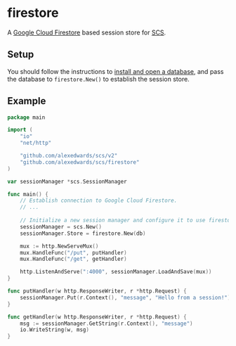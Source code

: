 # firestore

A [Google Cloud Firestore](https://pkg.go.dev/cloud.google.com/go/firestore) based session store for [SCS](https://github.com/alexedwards/scs).

## Setup

You should follow the instructions to [install and open a database](https://cloud.google.com/firestore/docs), and pass the database to `firestore.New()` to establish the session store.

## Example

```go
package main

import (
	"io"
	"net/http"

	"github.com/alexedwards/scs/v2"
	"github.com/alexedwards/scs/firestore"
)

var sessionManager *scs.SessionManager

func main() {
	// Establish connection to Google Cloud Firestore.
	// ...
	
	// Initialize a new session manager and configure it to use firestore as the session store.
	sessionManager = scs.New()
	sessionManager.Store = firestore.New(db)

	mux := http.NewServeMux()
	mux.HandleFunc("/put", putHandler)
	mux.HandleFunc("/get", getHandler)

	http.ListenAndServe(":4000", sessionManager.LoadAndSave(mux))
}

func putHandler(w http.ResponseWriter, r *http.Request) {
	sessionManager.Put(r.Context(), "message", "Hello from a session!")
}

func getHandler(w http.ResponseWriter, r *http.Request) {
	msg := sessionManager.GetString(r.Context(), "message")
	io.WriteString(w, msg)
}
```
